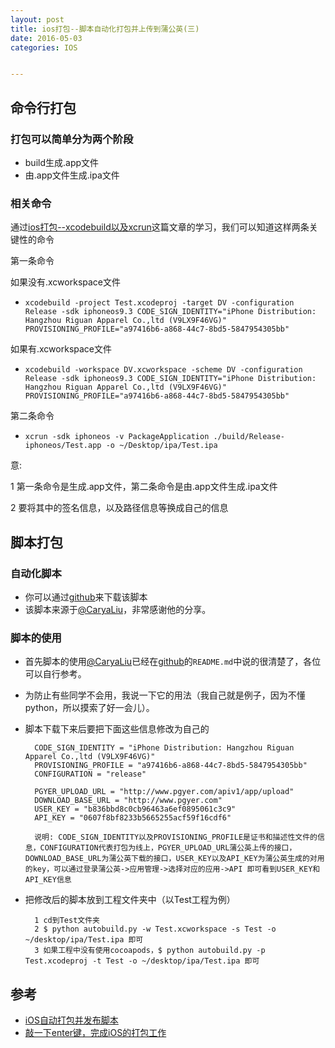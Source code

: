```yaml
---
layout: post
title: ios打包--脚本自动化打包并上传到蒲公英(三)
date: 2016-05-03
categories: IOS


---
```


## 命令行打包

### 打包可以简单分为两个阶段

* build生成.app文件
* 由.app文件生成.ipa文件

### 相关命令
通过[ios打包--xcodebuild以及xcrun](http://www.lhjzzu.com/2016/04/29/ios-xcodebuild/)这篇文章的学习，我们可以知道这样两条关键性的命令

第一条命令

如果没有.xcworkspace文件

* `xcodebuild -project Test.xcodeproj -target DV -configuration Release -sdk iphoneos9.3 CODE_SIGN_IDENTITY="iPhone Distribution: Hangzhou Riguan Apparel Co.,ltd (V9LX9F46VG)" PROVISIONING_PROFILE="a97416b6-a868-44c7-8bd5-5847954305bb"`

如果有.xcworkspace文件

* `xcodebuild -workspace DV.xcworkspace -scheme DV -configuration Release -sdk iphoneos9.3 CODE_SIGN_IDENTITY="iPhone Distribution: Hangzhou Riguan Apparel Co.,ltd (V9LX9F46VG)" PROVISIONING_PROFILE="a97416b6-a868-44c7-8bd5-5847954305bb"`

第二条命令

* `xcrun -sdk iphoneos -v PackageApplication ./build/Release-iphoneos/Test.app -o ~/Desktop/ipa/Test.ipa`

意:

1 第一条命令是生成.app文件，第二条命令是由.app文件生成.ipa文件

2 要将其中的签名信息，以及路径信息等换成自己的信息


## 脚本打包 

### 自动化脚本
* 你可以通过[github](https://github.com/carya/Util)来下载该脚本
* 该脚本来源于[@CaryaLiu](http://liumh.com)，非常感谢他的分享。

### 脚本的使用
* 首先脚本的使用[@CaryaLiu](http://liumh.com)已经在[github](https://github.com/carya/Util)的`README.md`中说的很清楚了，各位可以自行参考。
* 为防止有些同学不会用，我说一下它的用法（我自己就是例子，因为不懂python，所以摸索了好一会儿）。
* 脚本下载下来后要把下面这些信息修改为自己的
      
        CODE_SIGN_IDENTITY = "iPhone Distribution: Hangzhou Riguan Apparel Co.,ltd (V9LX9F46VG)"
        PROVISIONING_PROFILE = "a97416b6-a868-44c7-8bd5-5847954305bb"
        CONFIGURATION = "release"

        PGYER_UPLOAD_URL = "http://www.pgyer.com/apiv1/app/upload"
        DOWNLOAD_BASE_URL = "http://www.pgyer.com"
        USER_KEY = "b836bbd8c0cb96463a6ef0895061c3c9"
        API_KEY = "0607f8bf8233b5665255acf59f16cdf6"
        
        说明: CODE_SIGN_IDENTITY以及PROVISIONING_PROFILE是证书和描述性文件的信息，CONFIGURATION代表打包为线上，PGYER_UPLOAD_URL蒲公英上传的接口，DOWNLOAD_BASE_URL为蒲公英下载的接口，USER_KEY以及API_KEY为蒲公英生成的对用的key，可以通过登录蒲公英->应用管理->选择对应的应用->API 即可看到USER_KEY和API_KEY信息
        
* 把修改后的脚本放到工程文件夹中（以Test工程为例）


        1 cd到Test文件夹
        2 $ python autobuild.py -w Test.xcworkspace -s Test -o ~/desktop/ipa/Test.ipa 即可
        3 如果工程中没有使用cocoapods，$ python autobuild.py -p Test.xcodeproj -t Test -o ~/desktop/ipa/Test.ipa 即可


 

## 参考
* [iOS自动打包并发布脚本](http://liumh.com/2015/11/25/ios-auto-archive-ipa/)
* [敲一下enter键，完成iOS的打包工作](http://ios.jobbole.com/84677/)
 



     
  
  
 
  
  